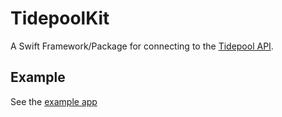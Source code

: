# TidepoolKit

A Swift Framework/Package for connecting to the [Tidepool API](https://tidepool.stoplight.io/docs/tidepool-api/7ef2485b09b04-welcome).

## Example

See the [example app](ExampleApp/TidepoolKit%20Example)

